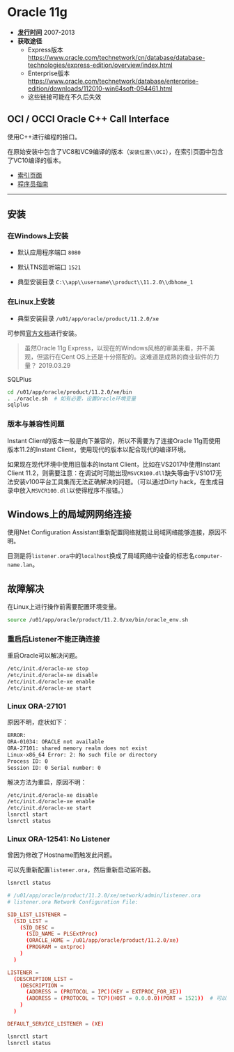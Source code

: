 # Oracle 11g

- **[发行时间](https://en.wikipedia.org/wiki/Oracle_Database#Releases_and_versions)** 2007-2013
- **获取途径**
  - Express版本 <https://www.oracle.com/technetwork/cn/database/database-technologies/express-edition/overview/index.html>
  - Enterprise版本 <https://www.oracle.com/technetwork/database/enterprise-edition/downloads/112010-win64soft-094461.html>
  - 这些链接可能在不久后失效

## OCI / OCCI Oracle C++ Call Interface

使用C++进行编程的接口。

在原始安装中包含了VC8和VC9编译的版本（`安装位置\\OCI`），在索引页面中包含了VC10编译的版本。

- [索引页面](https://www.oracle.com/technetwork/cn/database/features/oci/index-090820-zhs.html)
- [程序员指南](https://docs.oracle.com/cd/B28359_01/appdev.111/b28390/toc.htm)

---

## 安装

### 在Windows上安装

- 默认应用程序端口 `8080`
- 默认TNS监听端口 `1521`

- 典型安装目录 `C:\\app\\username\\product\\11.2.0\\dbhome_1`

### 在Linux上安装

- 典型安装目录 `/u01/app/oracle/product/11.2.0/xe`

可参照[官方文档](https://docs.oracle.com/cd/E17781_01/install.112/e18802/toc.htm)进行安装。

> 虽然Oracle 11g Express，以现在的Windows风格的审美来看，并不美观，但运行在Cent OS上还是十分搭配的。这难道是成熟的商业软件的力量？
> 2019.03.29

SQLPlus

```sh
cd /u01/app/oracle/product/11.2.0/xe/bin
. ./oracle.sh  # 如有必要，设置Oracle环境变量
sqlplus
```

### 版本与兼容性问题

Instant Client的版本一般是向下兼容的，所以不需要为了连接Oracle 11g而使用版本11.2的Instant Client，使用现代的版本以配合现代的编译环境。

如果现在现代环境中使用旧版本的Instant Client，比如在VS2017中使用Instant Client 11.2，则需要注意：在调试时可能出现`MSVCR100.dll`缺失等由于VS1017无法安装v100平台工具集而无法正确解决的问题。（可以通过Dirty hack，在生成目录中放入`MSVCR100.dll`以使得程序不报错。）

## Windows上的局域网网络连接

使用Net Configuration Assistant重新配置网络就能让局域网络能够连接，原因不明。

目测是将`listener.ora`中的`localhost`换成了局域网络中设备的标志名`computer-name.lan`。

## 故障解决

在Linux上进行操作前需要配置环境变量。

```sh
source /u01/app/oracle/product/11.2.0/xe/bin/oracle_env.sh
```

### 重启后Listener不能正确连接

重启Oracle可以解决问题。

```sh
/etc/init.d/oracle-xe stop
/etc/init.d/oracle-xe disable
/etc/init.d/oracle-xe enable
/etc/init.d/oracle-xe start
```

### Linux ORA-27101

原因不明，症状如下：

```txt
ERROR:
ORA-01034: ORACLE not available
ORA-27101: shared memory realm does not exist
Linux-x86_64 Error: 2: No such file or directory
Process ID: 0
Session ID: 0 Serial number: 0
````

解决方法为重启，原因不明：

```sh
/etc/init.d/oracle-xe disable
/etc/init.d/oracle-xe enable
/etc/init.d/oracle-xe start
lsnrctl start
lsnrctl status
```

### Linux ORA-12541: No Listener

曾因为修改了Hostname而触发此问题。

可以先重新配置`listener.ora`，然后重新启动监听器。

```sh
lsnrctl status
```

```conf
# /u01/app/oracle/product/11.2.0/xe/network/admin/listener.ora
# listener.ora Network Configuration File:

SID_LIST_LISTENER =
  (SID_LIST =
    (SID_DESC =
      (SID_NAME = PLSExtProc)
      (ORACLE_HOME = /u01/app/oracle/product/11.2.0/xe)
      (PROGRAM = extproc)
    )
  )

LISTENER =
  (DESCRIPTION_LIST =
    (DESCRIPTION =
      (ADDRESS = (PROTOCOL = IPC)(KEY = EXTPROC_FOR_XE))
      (ADDRESS = (PROTOCOL = TCP)(HOST = 0.0.0.0)(PORT = 1521))  # 可以将此处的HOST配置成0.0.0.0
    )
  )

DEFAULT_SERVICE_LISTENER = (XE)
```

```sh
lsnrctl start
lsnrctl status
```
